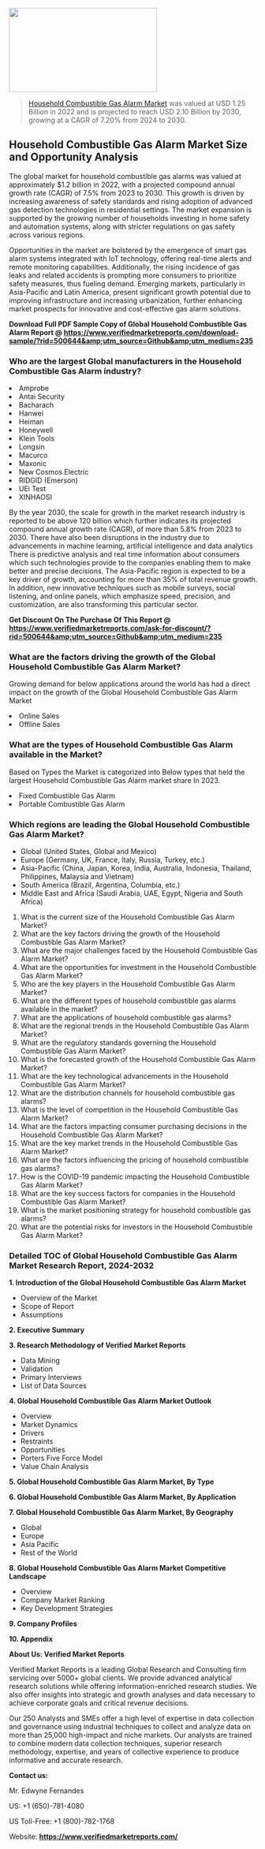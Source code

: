 <img src="https://ffe5etoiles.com/wp-content/uploads/2024/12/MST1-300x171.png" alt="" width="300" height="171" class="alignnone size-medium wp-image-20088" /><blockquote><p><p><a href="https://www.verifiedmarketreports.com/download-sample/?rid=500644&utm_source=Github&utm_medium=235" target="_blank">Household Combustible Gas Alarm Market</a> was valued at USD 1.25 Billion in 2022 and is projected to reach USD 2.10 Billion by 2030, growing at a CAGR of 7.20% from 2024 to 2030.</p></blockquote><p><h2>Household Combustible Gas Alarm Market Size and Opportunity Analysis</h2><p>The global market for household combustible gas alarms was valued at approximately $1.2 billion in 2022, with a projected compound annual growth rate (CAGR) of 7.5% from 2023 to 2030. This growth is driven by increasing awareness of safety standards and rising adoption of advanced gas detection technologies in residential settings. The market expansion is supported by the growing number of households investing in home safety and automation systems, along with stricter regulations on gas safety across various regions.</p><p>Opportunities in the market are bolstered by the emergence of smart gas alarm systems integrated with IoT technology, offering real-time alerts and remote monitoring capabilities. Additionally, the rising incidence of gas leaks and related accidents is prompting more consumers to prioritize safety measures, thus fueling demand. Emerging markets, particularly in Asia-Pacific and Latin America, present significant growth potential due to improving infrastructure and increasing urbanization, further enhancing market prospects for innovative and cost-effective gas alarm solutions.</p></p><p class=""><strong>Download Full PDF Sample Copy of Global Household Combustible Gas Alarm Report @ <a href="https://www.verifiedmarketreports.com/download-sample/?rid=500644&amp;utm_source=Github&amp;utm_medium=235" target="_blank">https://www.verifiedmarketreports.com/download-sample/?rid=500644&amp;utm_source=Github&amp;utm_medium=235</a></strong></p><h3 id="" class="">Who are the largest Global manufacturers in the Household Combustible Gas Alarm industry?</h3><p><li>Amprobe</li><li> Antai Security</li><li> Bacharach</li><li> Hanwei</li><li> Heiman</li><li> Honeywell</li><li> Klein Tools</li><li> Longsin</li><li> Macurco</li><li> Maxonic</li><li> New Cosmos Electric</li><li> RIDGID (Emerson)</li><li> UEi Test</li><li> XINHAOSI</li></p><div class=""><div class="" dir="" data-message-author-role="" data-message-id="" data-message-model-slug=""><div class=""><div class=""><div class=""><div class="" dir="" data-message-author-role="" data-message-id="" data-message-model-slug=""><div class=""><div class=""><p>By the year 2030, the scale for growth in the market research industry is reported to be above 120 billion which further indicates its projected compound annual growth rate (CAGR), of more than 5.8% from 2023 to 2030. There have also been disruptions in the industry due to advancements in machine learning, artificial intelligence and data analytics There is predictive analysis and real time information about consumers which such technologies provide to the companies enabling them to make better and precise decisions. The Asia-Pacific region is expected to be a key driver of growth, accounting for more than 35% of total revenue growth. In addition, new innovative techniques such as mobile surveys, social listening, and online panels, which emphasize speed, precision, and customization, are also transforming this particular sector.</p><p><strong>Get Discount On The Purchase Of This Report @&nbsp; <a href="https://www.verifiedmarketreports.com/ask-for-discount/?rid=500644&amp;utm_source=Github&amp;utm_medium=235" target="_blank">https://www.verifiedmarketreports.com/ask-for-discount/?rid=500644&amp;utm_source=Github&amp;utm_medium=235</a></strong></p></div></div></div></div></div></div></div></div><h3 id="" class="">What are the factors driving the growth of the Global Household Combustible Gas Alarm Market?</h3><p id="" class="">Growing demand for below applications around the world has had a direct impact on the growth of the Global Household Combustible Gas Alarm Market</p><p id="" class=""><li>Online Sales</li><li> Offline Sales</li></p><h3 id="" class="">What are the types of Household Combustible Gas Alarm available in the Market?</h3><p id="" class="">Based on Types the Market is categorized into Below types that held the largest Household Combustible Gas Alarm market share In 2023.</p><p id="" class=""><li>Fixed Combustible Gas Alarm</li><li> Portable Combustible Gas Alarm</li></p><h3 id="" class="">Which regions are leading the Global Household Combustible Gas Alarm Market?</h3><ul><li>Global (United States, Global and Mexico)</li><li>Europe (Germany, UK, France, Italy, Russia, Turkey, etc.)</li><li>Asia-Pacific (China, Japan, Korea, India, Australia, Indonesia, Thailand, Philippines, Malaysia and Vietnam)</li><li>South America (Brazil, Argentina, Columbia, etc.)</li><li>Middle East and Africa (Saudi Arabia, UAE, Egypt, Nigeria and South Africa)</li></ul><p><ol>    <li>What is the current size of the Household Combustible Gas Alarm Market?</li>    <li>What are the key factors driving the growth of the Household Combustible Gas Alarm Market?</li>    <li>What are the major challenges faced by the Household Combustible Gas Alarm Market?</li>    <li>What are the opportunities for investment in the Household Combustible Gas Alarm Market?</li>    <li>Who are the key players in the Household Combustible Gas Alarm Market?</li>    <li>What are the different types of household combustible gas alarms available in the market?</li>    <li>What are the applications of household combustible gas alarms?</li>    <li>What are the regional trends in the Household Combustible Gas Alarm Market?</li>    <li>What are the regulatory standards governing the Household Combustible Gas Alarm Market?</li>    <li>What is the forecasted growth of the Household Combustible Gas Alarm Market?</li>    <li>What are the key technological advancements in the Household Combustible Gas Alarm Market?</li>    <li>What are the distribution channels for household combustible gas alarms?</li>    <li>What is the level of competition in the Household Combustible Gas Alarm Market?</li>    <li>What are the factors impacting consumer purchasing decisions in the Household Combustible Gas Alarm Market?</li>    <li>What are the key market trends in the Household Combustible Gas Alarm Market?</li>    <li>What are the factors influencing the pricing of household combustible gas alarms?</li>    <li>How is the COVID-19 pandemic impacting the Household Combustible Gas Alarm Market?</li>    <li>What are the key success factors for companies in the Household Combustible Gas Alarm Market?</li>    <li>What is the market positioning strategy for household combustible gas alarms?</li>    <li>What are the potential risks for investors in the Household Combustible Gas Alarm Market?</li></ol></p><h3 id="" class="">Detailed TOC of Global Household Combustible Gas Alarm Market Research Report, 2024-2032</h3><p id="" class=""><strong>1. Introduction of the Global Household Combustible Gas Alarm Market</strong></p><ul><li>Overview of the Market</li><li>Scope of Report</li><li>Assumptions</li></ul><p id="" class=""><strong>2. Executive Summary</strong></p><p id="" class=""><strong>3. Research Methodology of&nbsp;Verified Market Reports</strong></p><ul><li>Data Mining</li><li>Validation</li><li>Primary Interviews</li><li>List of Data Sources</li></ul><p id="" class=""><strong>4. Global Household Combustible Gas Alarm Market Outlook</strong></p><ul><li>Overview</li><li>Market Dynamics</li><li>Drivers</li><li>Restraints</li><li>Opportunities</li><li>Porters Five Force Model</li><li>Value Chain Analysis</li></ul><p id="" class=""><strong>5. Global Household Combustible Gas Alarm Market, By&nbsp;Type</strong></p><p id="" class=""><strong>6. Global Household Combustible Gas Alarm Market, By Application</strong></p><p id="" class=""><strong>7. Global Household Combustible Gas Alarm Market, By Geography</strong></p><ul><li>Global</li><li>Europe</li><li>Asia Pacific</li><li>Rest of the World</li></ul><p id="" class=""><strong>8. Global Household Combustible Gas Alarm Market Competitive Landscape</strong></p><ul><li>Overview</li><li>Company Market Ranking</li><li>Key Development Strategies</li></ul><p id="" class=""><strong>9. Company Profiles</strong></p><p id="" class=""><strong>10. Appendix</strong></p><p id="" class=""><strong>About Us: Verified Market Reports</strong></p><p id="" class="">Verified Market Reports is a leading Global Research and Consulting firm servicing over 5000+ global clients. We provide advanced analytical research solutions while offering information-enriched research studies. We also offer insights into strategic and growth analyses and data necessary to achieve corporate goals and critical revenue decisions.</p><p id="" class="">Our 250 Analysts and SMEs offer a high level of expertise in data collection and governance using industrial techniques to collect and analyze data on more than 25,000 high-impact and niche markets. Our analysts are trained to combine modern data collection techniques, superior research methodology, expertise, and years of collective experience to produce informative and accurate research.</p><p id="" class=""><strong>Contact us:</strong></p><p id="" class="">Mr. Edwyne Fernandes</p><p id="" class="">US: +1 (650)-781-4080</p><p id="" class="">US Toll-Free: +1 (800)-782-1768</p><p id="" class="">Website: <a target="" data-test-app-aware-link=""><strong>https://www.verifiedmarketreports.com/</strong></a></p>
